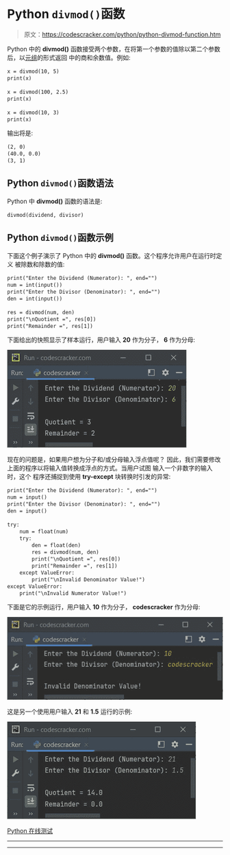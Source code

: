 # Python `divmod()`函数

> 原文：<https://codescracker.com/python/python-divmod-function.htm>

Python 中的 **divmod()** 函数接受两个参数，在将第一个参数的值除以第二个参数后，以[元组](/python/python-tuples.htm)的形式返回 中的商和余数值。例如:

```
x = divmod(10, 5)
print(x)

x = divmod(100, 2.5)
print(x)

x = divmod(10, 3)
print(x)
```

输出将是:

```
(2, 0)
(40.0, 0.0)
(3, 1)
```

## Python `divmod()`函数语法

Python 中 **divmod()** 函数的语法是:

```
divmod(dividend, divisor)
```

## Python `divmod()`函数示例

下面这个例子演示了 Python 中的 **divmod()** 函数。这个程序允许用户在运行时定义 被除数和除数的值:

```
print("Enter the Dividend (Numerator): ", end="")
num = int(input())
print("Enter the Divisor (Denominator): ", end="")
den = int(input())

res = divmod(num, den)
print("\nQuotient =", res[0])
print("Remainder =", res[1])
```

下面给出的快照显示了样本运行，用户输入 **20** 作为分子， **6** 作为分母:

![python divmod function](img/6076cc684ffdecfc872b55c503674099.png)

现在的问题是，如果用户想为分子和/或分母输入浮点值呢？
因此，我们需要修改上面的程序以将输入值转换成浮点的方式。当用户试图 输入一个非数字的输入时，这个 程序还捕捉到使用 **try-except** 块转换时引发的异常:

```
print("Enter the Dividend (Numerator): ", end="")
num = input()
print("Enter the Divisor (Denominator): ", end="")
den = input()

try:
    num = float(num)
    try:
        den = float(den)
        res = divmod(num, den)
        print("\nQuotient =", res[0])
        print("Remainder =", res[1])
    except ValueError:
        print("\nInvalid Denominator Value!")
except ValueError:
    print("\nInvalid Numerator Value!")
```

下面是它的示例运行，用户输入 **10** 作为分子， **codescracker** 作为分母:

![python divmod function example](img/1256d12bb15aae9c10c34f4f1b4f6d8a.png)

这是另一个使用用户输入 **21** 和 **1.5** 运行的示例:

![python divmod function program](img/bdc2b37d5edbff8f89aa35c74ee9dcdb.png)

[Python 在线测试](/exam/showtest.php?subid=10)

* * *

* * *